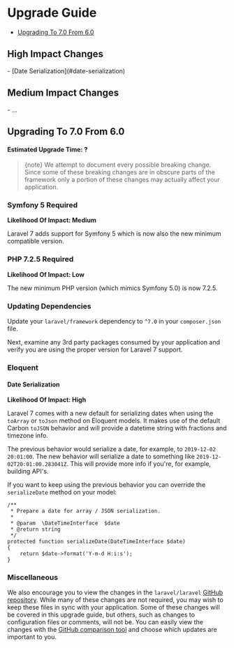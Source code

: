 # Upgrade Guide

- [Upgrading To 7.0 From 6.0](#upgrade-7.0)

<a name="high-impact-changes"></a>
## High Impact Changes

<div class="content-list" markdown="1">
- [Date Serialization](#date-serialization)
</div>

<a name="medium-impact-changes"></a>
## Medium Impact Changes

<div class="content-list" markdown="1">
- ...
</div>

<a name="upgrade-7.0"></a>
## Upgrading To 7.0 From 6.0

#### Estimated Upgrade Time: ?

> {note} We attempt to document every possible breaking change. Since some of these breaking changes are in obscure parts of the framework only a portion of these changes may actually affect your application.

### Symfony 5 Required

**Likelihood Of Impact: Medium**

Laravel 7 adds support for Symfony 5 which is now also the new minimum compatible version.

### PHP 7.2.5 Required

**Likelihood Of Impact: Low**

The new minimum PHP version (which mimics Symfony 5.0) is now 7.2.5.

<a name="updating-dependencies"></a>
### Updating Dependencies

Update your `laravel/framework` dependency to `^7.0` in your `composer.json` file.

Next, examine any 3rd party packages consumed by your application and verify you are using the proper version for Laravel 7 support.

### Eloquent

<a name="date-serialization"></a>
#### Date Serialization

**Likelihood Of Impact: High**

Laravel 7 comes with a new default for serializing dates when using the `toArray` or `toJson` method on Eloquent models. It makes use of the default Carbon `toJSON` behavior and will provide a datetime string with fractions and timezone info.

The previous behavior would serialize a date, for example, to `2019-12-02 20:01:00`. The new behavior will serialize a date to something like `2019-12-02T20:01:00.283041Z`. This will provide more info if you're, for example, building API's.

If you want to keep using the previous behavior you can override the `serializeDate` method on your model:

    /**
     * Prepare a date for array / JSON serialization.
     *
     * @param  \DateTimeInterface  $date
     * @return string
     */
    protected function serializeDate(DateTimeInterface $date)
    {
        return $date->format('Y-m-d H:i:s');
    }

<a name="miscellaneous"></a>
### Miscellaneous

We also encourage you to view the changes in the `laravel/laravel` [GitHub repository](https://github.com/laravel/laravel). While many of these changes are not required, you may wish to keep these files in sync with your application. Some of these changes will be covered in this upgrade guide, but others, such as changes to configuration files or comments, will not be. You can easily view the changes with the [GitHub comparison tool](https://github.com/laravel/laravel/compare/6.0...master) and choose which updates are important to you.
